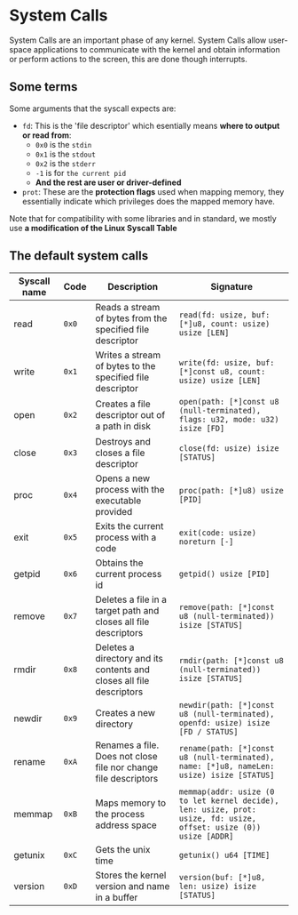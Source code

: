 # System Calls

System Calls are an important phase of any kernel. System Calls allow user-space applications to communicate with the kernel and obtain information or perform actions to the screen, this are done though interrupts.

## Some terms

Some arguments that the syscall expects are:

- `fd`: This is the 'file descriptor' which esentially means **where to output or read from**:
    - `0x0` is the `stdin`
    - `0x1` is the `stdout`
    - `0x2` is the `stderr`
    - `-1` is for `the current pid`
    - **And the rest are user or driver-defined**
- `prot`: These are the **protection flags** used when mapping memory, they essentially indicate which privileges does the mapped memory have.

Note that for compatibility with some libraries and in standard, we mostly use **a modification of the Linux Syscall Table**

## The default system calls

| Syscall name | Code  | Description                                                          | Signature                                                                                                          |
| ------------ | ----- | -------------------------------------------------------------------- | ------------------------------------------------------------------------------------------------------------------ |
| read         | `0x0` | Reads a stream of bytes from the specified file descriptor           | `read(fd: usize, buf: [*]u8, count: usize) usize [LEN]`                                                            |
| write        | `0x1` | Writes a stream of bytes to the specified file descriptor            | `write(fd: usize, buf: [*]const u8, count: usize) usize [LEN]`                                                     |
| open         | `0x2` | Creates a file descriptor out of a path in disk                      | `open(path: [*]const u8 (null-terminated), flags: u32, mode: u32) isize [FD]`                                      |
| close        | `0x3` | Destroys and closes a file descriptor                                | `close(fd: usize) isize [STATUS]`                                                                                  |
| proc         | `0x4` | Opens a new process with the executable provided                     | `proc(path: [*]u8) usize [PID]`                                                                                    |
| exit         | `0x5` | Exits the current process with a code                                | `exit(code: usize) noreturn [-]`                                                                                   |
| getpid       | `0x6` | Obtains the current process id                                       | `getpid() usize [PID]`                                                                                             |
| remove       | `0x7` | Deletes a file in a target path and closes all file descriptors      | `remove(path: [*]const u8 (null-terminated)) isize [STATUS]`                                                       |
| rmdir        | `0x8` | Deletes a directory and its contents and closes all file descriptors | `rmdir(path: [*]const u8 (null-terminated)) isize [STATUS]`                                                        |
| newdir       | `0x9` | Creates a new directory                                              | `newdir(path: [*]const u8 (null-terminated), openfd: usize) isize [FD / STATUS]`                                   |
| rename       | `0xA` | Renames a file. Does not close file nor change file descriptors      | `rename(path: [*]const u8 (null-terminated), name: [*]u8, nameLen: usize) isize [STATUS]`                          |
| memmap       | `0xB` | Maps memory to the process address space                             | `memmap(addr: usize (0 to let kernel decide), len: usize, prot: usize, fd: usize, offset: usize (0)) usize [ADDR]` |
| getunix      | `0xC` | Gets the unix time                                                   | `getunix() u64 [TIME]`                                                                                             |
| version      | `0xD` | Stores the kernel version and name in a buffer                       | `version(buf: [*]u8, len: usize) isize [STATUS]`                                                                   |
